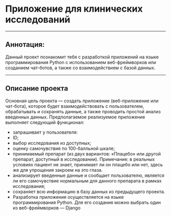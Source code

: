 # Приложение для клинических исследований
***
## Аннотация:
Данный проект познакомит тебя с разработкой приложений на языке программирования Python с использованием веб-фреймворков или созданием чат-ботов, а также со взаимодействием с базой данных.
***
## Описание проекта
Основная цель проекта — создать приложение (веб-приложение или чат-бота), которое будет взаимодействовать с пользователем, обрабатывать и сохранять данные, а также проводить простой анализ введенных данных. Предполагаемое реализуемое приложение выполняет следующий функционал:

* запрашивает у пользователя:
* ID;
* выбор исследования из доступных;
* оценку самочувствия по 100-балльной шкале;
* принимаемый препарат (из двух вариантов: «Плацебо» или другой препарат, доступный в исследовании). Примечание: в реальных условиях пациент не знает, принимает ли он плацебо или нет, здесь же для упрощения закроем на это глаза.
* анализирует введенные данные и сообщает пользователю, является ли его самочувствие нормальным для данного препарата в рамках исследования;
* сохраняет всю информацию в базу данных из предыдущего проекта.
* Разработка приложения осуществляется на языке программирования Python. Для его создания можно выбрать один из веб-фреймворков — Django
